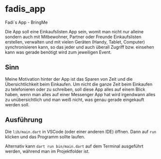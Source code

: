 # fadis_app
Fadi´s App - BringMe

Die App soll eine Einkaufslisten App sein, womit man nicht nur alleine sondern auch mit Mitbewohner, Partner oder Freunde Einkaufslisten erstellen, verwalten und mit vielen Geräten (Handy, Tablet, Computer) synchronisieren kann, so das jeder und auch überall Zugriff bzw. einsehen kann was gerade benötigt wird zum jeweiligen Event.

## Sinn

Meine Motivation hinter der App ist das Sparen von Zeit und die Übersichtlichkeit beim Einkaufen.
Um nicht die ganze Zeit beim Einkaufen zu telefonieren oder zu schreiben, soll diese App alles auf einem Blick haben, wenn man alles auf einer Messenger App hat wird irgendwann alles zu unübersichtlich und man weiß nicht, was genau gerade eingekauft werden soll.

## Ausführung

Die `lib/main.dart` in VSCode (oder einer anderen IDE) öffnen.
Dann auf `run` klicken und das Programm sollte laufen.

Alternativ kann `dart run bin/main.dart` auf dem Terminal ausgeführt werden, während man im Projektfolder ist.